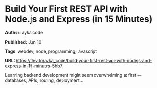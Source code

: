 # Build Your First REST API with Node.js and Express (in 15 Minutes)

**Author:** ayka.code

**Published:** Jun 10

**Tags:** webdev, node, programming, javascript

**URL:** https://dev.to/ayka_code/build-your-first-rest-api-with-nodejs-and-express-in-15-minutes-5hb7

Learning backend development might seem overwhelming at first — databases, APIs, routing, deployment...
